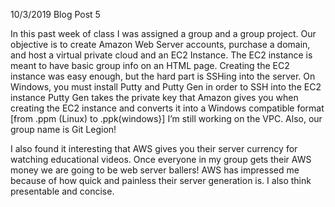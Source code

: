 10/3/2019 Blog Post 5

In this past week of class I was assigned a group and a group project. Our objective is to create Amazon Web Server accounts, purchase a domain, and host a virtual private cloud and an EC2 Instance. The EC2 instance is meant to have basic group info on an HTML page. Creating the EC2 instance was easy enough, but the hard part is SSHing into the server. On Windows, you must install Putty and Putty Gen in order to SSH into the EC2 instance Putty Gen takes the private key that Amazon gives you when creating the EC2 instance and converts it into a Windows compatible format [from .ppm (Linux) to .ppk(windows}] I’m still working on the VPC. Also, our group name is Git Legion! 

I also found it interesting that AWS gives you their server currency for watching educational videos. Once everyone in my group gets their AWS money we are going to be web server ballers! AWS has impressed me because of how quick and painless their server generation is. I also think presentable and concise.  

[jekyll-docs]: https://jekyllrb.com/docs/home
[jekyll-gh]:   https://github.com/jekyll/jekyll
[jekyll-talk]: https://talk.jekyllrb.com/
